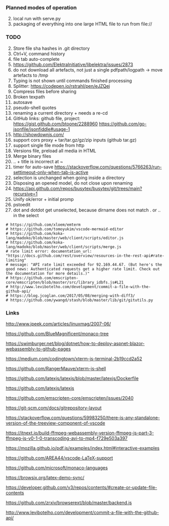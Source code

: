 ### Planned modes of operation
2. local run with serve.py
3. packaging of everything into one large HTML file to run from file://

### TODO
2. Store file sha hashes in .git directory
8. Ctrl+V, command history
10. file tab auto-complete
11. https://github.com/ElektraInitiative/libelektra/issues/2873
13. do not download all artefacts, not just a single pdfpath/logpath -> move artefacts to /tmp
14. Typing is not shown until commands finished processing
15. Splitter: https://codepen.io/rstrahl/pen/eJZQej
16. Compress files before sharing
5. Broken texpath
6. autosave
8. pseudo-shell quotes
9. renaming a current directory + needs a re-cd
4. GitHub links: github file, project: https://gist.github.com/btoone/2288960 https://github.com/go-jsonfile/jsonfiddle#usage-1
17. http://showdownjs.com/
18. support cors proxy + tar/tar.gz/gz/zip inputs (github tar.gz)
19. support single file mode from http
21. Versions file, preload all media in HTML
22. Merge binary files
23. .. + title is incorrect at ~
24. timer for auto-save https://stackoverflow.com/questions/5766263/run-settimeout-only-when-tab-is-active
26. selection is unchanged when going inside a directory
27. Disposing an opened model, do not close upon renaming
28. https://api.github.com/repos/busytex/busytex/git/trees/main?recursive=1
29. Unify ok/error + initial promp
30. pstoedit
31. dot and dotdot get unselected, because dirname does not match . or .. in the select

```shell
# https://github.com/xloem/emterm
# https://github.com/tomoyukim/vscode-mermaid-editor
# https://github.com/koka-lang/madoko/blob/master/web/client/scripts/editor.js
# https://github.com/koka-lang/madoko/blob/master/web/client/scripts/merge.js
# rate limit error: documentation_url: "https://docs.github.com/rest/overview/resources-in-the-rest-api#rate-limiting"
# message: "API rate limit exceeded for 92.169.44.67. (But here's the good news: Authenticated requests get a higher rate limit. Check out the documentation for more details.)"
# https://github.com/emscripten-core/emscripten/blob/master/src/library_idbfs.js#L21
# http://www.levibotelho.com/development/commit-a-file-with-the-github-api/
# https://blog.jcoglan.com/2017/05/08/merging-with-diff3/
# https://github.com/ywangd/stash/blob/master/lib/git/gitutils.py
```

### Links

http://www.jpeek.com/articles/linuxmag/2007-06/

https://github.com/BlueMagnificent/monaco-tree

https://swimburger.net/blog/dotnet/how-to-deploy-aspnet-blazor-webassembly-to-github-pages

https://medium.com/codingtown/xterm-js-terminal-2b19ccd2a52

https://github.com/RangerMauve/xterm-js-shell

https://github.com/latexjs/latexjs/blob/master/latexjs/Dockerfile

https://github.com/latexjs/latexjs

https://github.com/emscripten-core/emscripten/issues/2040

https://git-scm.com/docs/gitrepository-layout

https://stackoverflow.com/questions/59983250/there-is-any-standalone-version-of-the-treeview-component-of-vscode

https://itnext.io/build-ffmpeg-webassembly-version-ffmpeg-js-part-3-ffmpeg-js-v0-1-0-transcoding-avi-to-mp4-f729e503a397

https://mozilla.github.io/pdf.js/examples/index.html#interactive-examples

https://github.com/AREA44/vscode-LaTeX-support

https://github.com/microsoft/monaco-languages

https://browsix.org/latex-demo-sync/

https://developer.github.com/v3/repos/contents/#create-or-update-file-contents

https://github.com/zrxiv/browserext/blob/master/backend.js

http://www.levibotelho.com/development/commit-a-file-with-the-github-api/
